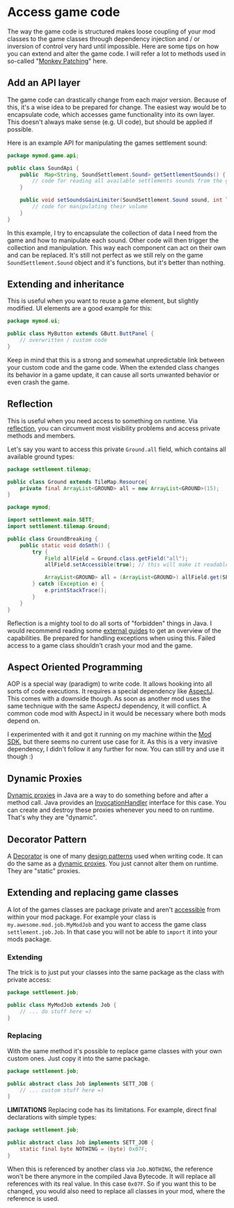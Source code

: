 # Access game code

The way the game code is structured makes loose coupling of your mod classes to the game classes through
dependency injection and / or inversion of control very hard until impossible.
Here are some tips on how you can extend and alter the game code.
I will refer a lot to methods used in so-called "[Monkey Patching](https://www.baeldung.com/java-monkey-patching)" here.


## Add an API layer

The game code can drastically change from each major version. Because of this, it's a wise idea to be prepared for change.
The easiest way would be to encapsulate code, which accesses game functionality into its own layer. This doesn't always make sense (e.g. UI code),
but should be applied if possible.

Here is an example API for manipulating the games settlement sound:
```java
package mymod.game.api;

public class SoundApi {
    public  Map<String, SoundSettlement.Sound> getSettlementSounds() {
        // code for reading all available settlements sounds from the game
    }

    public void setSoundsGainLimiter(SoundSettlement.Sound sound, int limit) {
        // code for manipulating their volume
    }
}
```

In this example, I try to encapsulate the collection of data I need from the game and how to manipulate each sound.
Other code will then trigger the collection and manipulation. This way each component can act on their own and can be replaced.
It's still not perfect as we still rely on the game `SoundSettlement.Sound` object and it's functions, but it's better than nothing.


## Extending and inheritance

This is useful when you want to reuse a game element, but slightly modified. UI elements are a good example for this:

```java
package mymod.ui;

public class MyButton extends GButt.ButtPanel {
    // overwritten / custom code
}
```

Keep in mind that this is a strong and somewhat unpredictable link between your custom code and the game code.
When the extended class changes its behavior in a game update, it can cause all sorts unwanted behavior or even crash the game.

## Reflection

This is useful when you need access to something on runtime.
Via [reflection](https://www.baeldung.com/java-reflection), you can circumvent most visibility problems and access private methods and members.

Let's say you want to access this private `Ground.all` field, which contains all available ground types:

```java
package settlement.tilemap;

public class Ground extends TileMap.Resource{
    private final ArrayList<GROUND> all = new ArrayList<GROUND>(15);
}
```

```java
package mymod;

import settlement.main.SETT;
import settlement.tilemap.Ground;

public class GroundBreaking {
    public static void doSmth() {
        try {
            Field allField = Ground.class.getField("all");
            allField.setAccessible(true); // this will make it readable

            ArrayList<GROUND> all = (ArrayList<GROUND>) allField.get(SETT.GROUND());
        } catch (Exception e) {
            e.printStackTrace();
        }
    }
}
```

Reflection is a mighty tool to do all sorts of "forbidden" things in Java.
I would recommend reading some [external guides](https://www.baeldung.com/java-reflection) to get an overview of the capabilities.
Be prepared for handling exceptions when using this. Failed access to a game class shouldn't crash your mod and the game.

## Aspect Oriented Programming

AOP is a special way (paradigm) to write code.
It allows hooking into all sorts of code executions.
It requires a special dependency like [AspectJ](https://www.baeldung.com/aspectj).
This comes with a downside though.
As soon as another mod uses the same technique with the same AspectJ dependency, it will conflict.
A common code mod with AspectJ in it would be necessary where both mods depend on.

I experimented with it and got it running on my machine within the [Mod SDK](https://github.com/4rg0n/songs-of-syx-mod-more-options/tree/main/mod-sdk/src/main/java/com/github/argon/sos/mod/sdk),
but there seems no current use case for it. As this is a very invasive dependency, I didn't follow it any further for now.
You can still try and use it though :)


## Dynamic Proxies

[Dynamic proxies](https://www.baeldung.com/java-dynamic-proxies) in Java are a way to do something before and after a method call.
Java provides an [InvocationHandler](https://docs.oracle.com/javase/8/docs/api/java/lang/reflect/InvocationHandler.html) interface for this case.
You can create and destroy these proxies whenever you need to on runtime. 
That's why they are "dynamic".

## Decorator Pattern

A [Decorator](https://refactoring.guru/design-patterns/decorator) is one of many [design patterns](https://en.wikipedia.org/wiki/Software_design_pattern) used when writing code. 
It can do the same as a [dynamic proxies](#dynamic-proxies).
You just cannot alter them on runtime. They are "static" proxies.

## Extending and replacing game classes

A lot of the games classes are package private and aren't [accessible](https://www.javatpoint.com/access-modifiers) from within your mod package.
For example your class is `my.awesome.mod.job.MyModJob` and you want to access the game class `settlement.job.Job`.
In that case you will not be able to `import` it into your mods package.

### Extending

The trick is to just put your classes into the same package as the class with private access:

```java
package settlement.job;

public class MyModJob extends Job {
    // ... do stuff here =)
}
```

### Replacing

With the same method it's possible to replace game classes with your own custom ones. Just copy it into the same package.

```java
package settlement.job;

public abstract class Job implements SETT_JOB {
    // ... custom stuff here =)
}
```

**LIMITATIONS**
Replacing code has its limitations. For example, direct final declarations with simple types:

```java
package settlement.job;

public abstract class Job implements SETT_JOB {
    static final byte NOTHING = (byte) 0x07F;
}
```

When this is referenced by another class via `Job.NOTHING`, the reference won't be there anymore in the compiled Java Bytecode.
It will replace all references with its real value. In this case `0x07F`.
So if you want this to be changed, you would also need to replace all classes in your mod, where the reference is used.